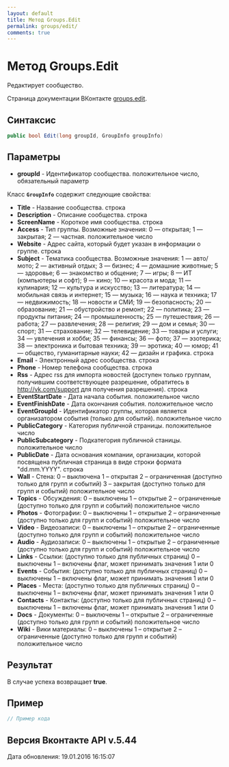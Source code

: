 ```yaml
---
layout: default
title: Метод Groups.Edit
permalink: groups/edit/
comments: true
---
```

# Метод Groups.Edit
Редактирует сообщество.

Страница документации ВКонтакте [groups.edit](https://vk.com/dev/groups.edit).

## Синтаксис
``` csharp
public bool Edit(long groupId, GroupInfo groupInfo)
```

## Параметры
+ **groupId** - Идентификатор сообщества. положительное число, обязательный параметр

Класс **`GroupInfo`** содержит следующие свойства:

+ **Title** - Название сообщества. строка
+ **Description** - Описание сообщества. строка
+ **ScreenName** - Короткое имя сообщества. строка
+ **Access** - Тип группы. Возможные значения: 
0 — открытая; 
1 — закрытая; 
2 — частная. 
положительное число
+ **Website** - Адрес сайта, который будет указан в информации о группе. строка
+ **Subject** - Тематика сообщества. Возможные значения: 
1 — авто/мото; 
2 — активный отдых; 
3 — бизнес; 
4 — домашние животные; 
5 — здоровье; 
6 — знакомство и общение; 
7 — игры; 
8 — ИТ (компьютеры и софт); 
9 — кино; 
10 — красота и мода; 
11 — кулинария; 
12 — культура и искусство; 
13 — литература; 
14 — мобильная связь и интернет; 
15 — музыка; 
16 — наука и техника; 
17 — недвижимость; 
18 — новости и СМИ; 
19 — безопасность; 
20 — образование; 
21 — обустройство и ремонт; 
22 — политика; 
23 — продукты питания; 
24 — промышленность; 
25 — путешествия; 
26 — работа; 
27 — развлечения; 
28 — религия; 
29 — дом и семья; 
30 — спорт; 
31 — страхование; 
32 — телевидение; 
33 — товары и услуги; 
34 — увлечения и хобби; 
35 — финансы; 
36 — фото; 
37 — эзотерика; 
38 — электроника и бытовая техника; 
39 — эротика; 
40 — юмор; 
41 — общество, гуманитарные науки; 
42 — дизайн и графика. 
строка
+ **Email** - Электронный адрес сообщества. строка
+ **Phone** - Номер телефона сообщества. строка
+ **Rss** - Адрес rss для импорта новостей (доступен только группам, получившим соответствующее разрешение, обратитесь в http://vk.com/support для получения разрешения). строка
+ **EventStartDate** - Дата начала события. положительное число
+ **EventFinishDate** - Дата окончания события. положительное число
+ **EventGroupId** - Идентификатор группы, которая является организатором события (только для событий). положительное число
+ **PublicCategory** - Категория публичной страницы. положительное число
+ **PublicSubcategory** - Подкатегория публичной станицы. положительное число
+ **PublicDate** - Дата основания компании, организации, которой посвящена публичная страница в виде строки формата "dd.mm.YYYY". строка
+ **Wall** - Стена: 
0 – выключена 
1 – открытая 
2 – ограниченная (доступно только для групп и событий) 
3 – закрытая (доступно только для групп и событий) положительное число
+ **Topics** - Обсуждения: 
0 – выключены 
1 – открытые 
2 – ограниченные (доступно только для групп и событий) положительное число
+ **Photos** - Фотографии: 
0 – выключены 
1 – открытые 
2 – ограниченные (доступно только для групп и событий) положительное число
+ **Video** - Видеозаписи: 
0 – выключены 
1 – открытые 
2 – ограниченные (доступно только для групп и событий) положительное число
+ **Audio** - Аудиозаписи: 
0 – выключены 
1 – открытые 
2 – ограниченные (доступно только для групп и событий) положительное число
+ **Links** - Ссылки: (доступно только для публичных страниц) 
0 – выключены 
1 – включены флаг, может принимать значения 1 или 0
+ **Events** - События: (доступно только для публичных страниц) 
0 – выключены 
1 – включены флаг, может принимать значения 1 или 0
+ **Places** - Места: (доступно только для публичных страниц) 
0 – выключены 
1 – включены флаг, может принимать значения 1 или 0
+ **Contacts** - Контакты: (доступно только для публичных страниц) 
0 – выключены 
1 – включены флаг, может принимать значения 1 или 0
+ **Docs** - Документы: 
0 – выключены 
1 – открытые 
2 – ограниченные (доступно только для групп и событий) положительное число
+ **Wiki** - Вики материалы: 
0 – выключены 
1 – открытые 
2 – ограниченные (доступно только для групп и событий) положительное число

## Результат
В случае успеха возвращает **true**.

## Пример
``` csharp
// Пример кода
```

## Версия Вконтакте API v.5.44
Дата обновления: 19.01.2016 16:15:07
